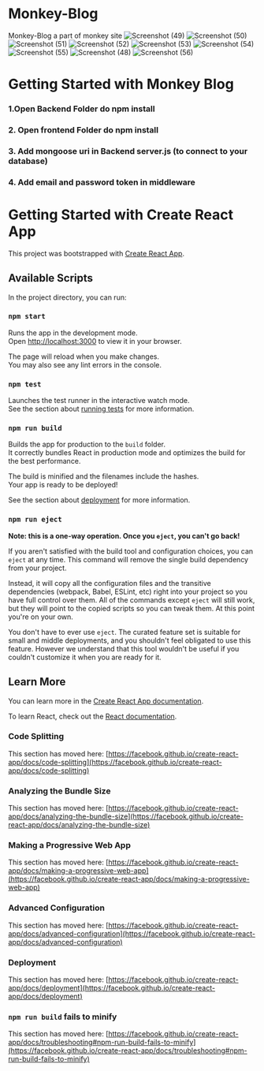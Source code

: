 # Monkey-Blog
Monkey-Blog  a part of monkey site
![Screenshot (49)](https://user-images.githubusercontent.com/55751461/193206278-6c889f84-9b83-4b19-809c-be8f42d4b8ca.png)
![Screenshot (50)](https://user-images.githubusercontent.com/55751461/193206300-7447400b-2de6-46c3-bb3d-e940dc913997.png)
![Screenshot (51)](https://user-images.githubusercontent.com/55751461/193206306-b3738239-08a0-4b91-9fa4-50b4689e5ae4.png)
![Screenshot (52)](https://user-images.githubusercontent.com/55751461/193206313-aa98a578-7d40-40d3-9428-ddb36df02029.png)
![Screenshot (53)](https://user-images.githubusercontent.com/55751461/193206320-4596db39-9460-491d-9d5b-c1cdd78b5cc8.png)
![Screenshot (54)](https://user-images.githubusercontent.com/55751461/193206324-de061bcc-5940-44d1-aad3-9ccde0d36156.png)
![Screenshot (55)](https://user-images.githubusercontent.com/55751461/193206328-d49a08f9-a78f-44e0-8684-2cb7c050166e.png)
![Screenshot (48)](https://user-images.githubusercontent.com/55751461/193206339-6c31ac81-9187-4a02-90b8-3f0253fe5b93.png)
![Screenshot (56)](https://user-images.githubusercontent.com/55751461/193206691-86a15f98-2d12-4f2c-95bd-e4b04105dc26.png)


# Getting Started with Monkey Blog
### 1.Open Backend Folder do npm install
### 2. Open frontend Folder do npm install
### 3. Add mongoose uri in Backend server.js (to connect to your database)
### 4. Add email and password token in middleware

# Getting Started with Create React App

This project was bootstrapped with [Create React App](https://github.com/facebook/create-react-app).

## Available Scripts

In the project directory, you can run:

### `npm start`

Runs the app in the development mode.\
Open [http://localhost:3000](http://localhost:3000) to view it in your browser.

The page will reload when you make changes.\
You may also see any lint errors in the console.

### `npm test`

Launches the test runner in the interactive watch mode.\
See the section about [running tests](https://facebook.github.io/create-react-app/docs/running-tests) for more information.

### `npm run build`

Builds the app for production to the `build` folder.\
It correctly bundles React in production mode and optimizes the build for the best performance.

The build is minified and the filenames include the hashes.\
Your app is ready to be deployed!

See the section about [deployment](https://facebook.github.io/create-react-app/docs/deployment) for more information.

### `npm run eject`

**Note: this is a one-way operation. Once you `eject`, you can't go back!**

If you aren't satisfied with the build tool and configuration choices, you can `eject` at any time. This command will remove the single build dependency from your project.

Instead, it will copy all the configuration files and the transitive dependencies (webpack, Babel, ESLint, etc) right into your project so you have full control over them. All of the commands except `eject` will still work, but they will point to the copied scripts so you can tweak them. At this point you're on your own.

You don't have to ever use `eject`. The curated feature set is suitable for small and middle deployments, and you shouldn't feel obligated to use this feature. However we understand that this tool wouldn't be useful if you couldn't customize it when you are ready for it.

## Learn More

You can learn more in the [Create React App documentation](https://facebook.github.io/create-react-app/docs/getting-started).

To learn React, check out the [React documentation](https://reactjs.org/).

### Code Splitting

This section has moved here: [https://facebook.github.io/create-react-app/docs/code-splitting](https://facebook.github.io/create-react-app/docs/code-splitting)

### Analyzing the Bundle Size

This section has moved here: [https://facebook.github.io/create-react-app/docs/analyzing-the-bundle-size](https://facebook.github.io/create-react-app/docs/analyzing-the-bundle-size)

### Making a Progressive Web App

This section has moved here: [https://facebook.github.io/create-react-app/docs/making-a-progressive-web-app](https://facebook.github.io/create-react-app/docs/making-a-progressive-web-app)

### Advanced Configuration

This section has moved here: [https://facebook.github.io/create-react-app/docs/advanced-configuration](https://facebook.github.io/create-react-app/docs/advanced-configuration)

### Deployment

This section has moved here: [https://facebook.github.io/create-react-app/docs/deployment](https://facebook.github.io/create-react-app/docs/deployment)

### `npm run build` fails to minify

This section has moved here: [https://facebook.github.io/create-react-app/docs/troubleshooting#npm-run-build-fails-to-minify](https://facebook.github.io/create-react-app/docs/troubleshooting#npm-run-build-fails-to-minify)
